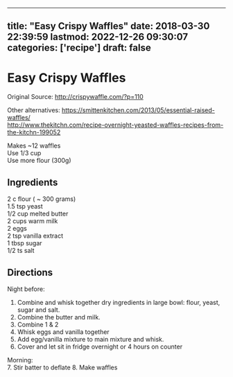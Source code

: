 
---
title: "Easy Crispy Waffles"
date: 2018-03-30 22:39:59
lastmod: 2022-12-26 09:30:07
categories: ['recipe']
draft: false
---


# Easy Crispy Waffles
Original Source:
http://crispywaffle.com/?p=110

Other alternatives:
https://smittenkitchen.com/2013/05/essential-raised-waffles/  
http://www.thekitchn.com/recipe-overnight-yeasted-waffles-recipes-from-the-kitchn-199052

Makes ~12 waffles  
Use 1/3 cup  
Use more flour (300g)

## Ingredients
2 c flour ( ~ 300 grams)  
1.5 tsp yeast  
1/2 cup melted butter  
2 cups warm milk  
2 eggs  
2 tsp vanilla extract  
1 tbsp sugar  
1/2 ts salt

## Directions
Night before:
1. Combine and whisk together dry ingredients in large bowl: flour, yeast, sugar and salt.
2. Combine the butter and milk.
3. Combine 1 & 2
4. Whisk eggs and vanilla together
5. Add egg/vanilla mixture to main mixture and whisk.
6. Cover and let sit in fridge overnight or 4 hours on counter

Morning:  
7. Stir batter to deflate
8. Make waffles

<!-- #recipe #public -->

<!-- {BearID:F9362F59-282E-43C4-B476-2895A55B5C76-43586-000141C8DA70B73F} -->
